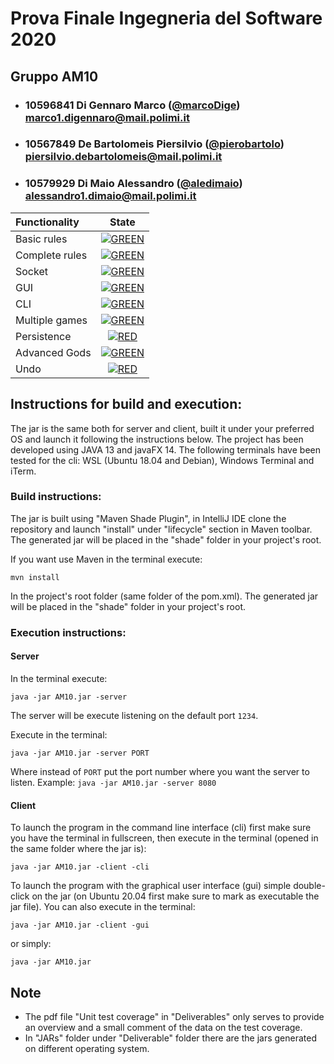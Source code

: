# Prova Finale Ingegneria del Software 2020

## Gruppo AM10

- ### 10596841 Di Gennaro Marco ([@marcoDige](https://github.com/marcoDige)) marco1.digennaro@mail.polimi.it
- ### 10567849 De Bartolomeis Piersilvio ([@pierobartolo](https://github.com/pierobartolo)) piersilvio.debartolomeis@mail.polimi.it
- ### 10579929 Di Maio Alessandro ([@aledimaio](https://github.com/aledimaio)) alessandro1.dimaio@mail.polimi.it

| Functionality | State |
|:-----------------------|:------------------------------------:|
| Basic rules | [![GREEN](https://placehold.it/15/44bb44/44bb44)](#) |
| Complete rules | [![GREEN](https://placehold.it/15/44bb44/44bb44)](#) |
| Socket | [![GREEN](https://placehold.it/15/44bb44/44bb44)](#) |
| GUI | [![GREEN](https://placehold.it/15/44bb44/44bb44)](#) |
| CLI | [![GREEN](https://placehold.it/15/44bb44/44bb44)](#) |
| Multiple games | [![GREEN](https://placehold.it/15/44bb44/44bb44)](#) |
| Persistence | [![RED](https://placehold.it/15/f03c15/f03c15)](#) |
| Advanced Gods | [![GREEN](https://placehold.it/15/44bb44/44bb44)](#) |
| Undo | [![RED](https://placehold.it/15/f03c15/f03c15)](#) |

<!--
[![RED](https://placehold.it/15/f03c15/f03c15)](#)
[![YELLOW](https://placehold.it/15/ffdd00/ffdd00)](#)
[![GREEN](https://placehold.it/15/44bb44/44bb44)](#)
-->

## Instructions for build and execution:

The jar is the same both for server and client, built it under your preferred OS and launch it following the instructions below.
The project has been developed using JAVA 13 and javaFX 14. 
The following terminals have been tested for the cli: WSL (Ubuntu 18.04 and Debian), Windows Terminal and iTerm.

### Build instructions:

The jar is built using "Maven Shade Plugin", in IntelliJ IDE clone the repository and launch "install" under "lifecycle" section in Maven toolbar.
The generated jar will be placed in the "shade" folder in your project's root.

If you want use Maven in the terminal execute:
```
mvn install
```
In the project's root folder (same folder of the pom.xml).
The generated jar will be placed in the "shade" folder in your project's root.

### Execution instructions:

#### Server

In the terminal execute:

```
java -jar AM10.jar -server
```
The server will be execute listening on the default port ```1234```.

Execute in the terminal:

```
java -jar AM10.jar -server PORT
```

Where instead of ```PORT``` put the port number where you want the server to listen. Example: ```java -jar AM10.jar -server 8080```

#### Client

To launch the program in the command line interface (cli) first make sure you have the terminal in fullscreen,
then execute in the terminal (opened in the same folder where the jar is):

```
java -jar AM10.jar -client -cli
```

To launch the program with the graphical user interface (gui) simple double-click on the jar (on Ubuntu 20.04 first make sure to mark as executable the jar file).
You can also execute in the terminal:

```
java -jar AM10.jar -client -gui
```
or simply:
```
java -jar AM10.jar
```

## Note

- The pdf file "Unit test coverage" in "Deliverables" only serves to provide an overview and a small comment of the data on the test coverage.
- In "JARs" folder under "Deliverable" folder there are the jars generated on different operating system.
